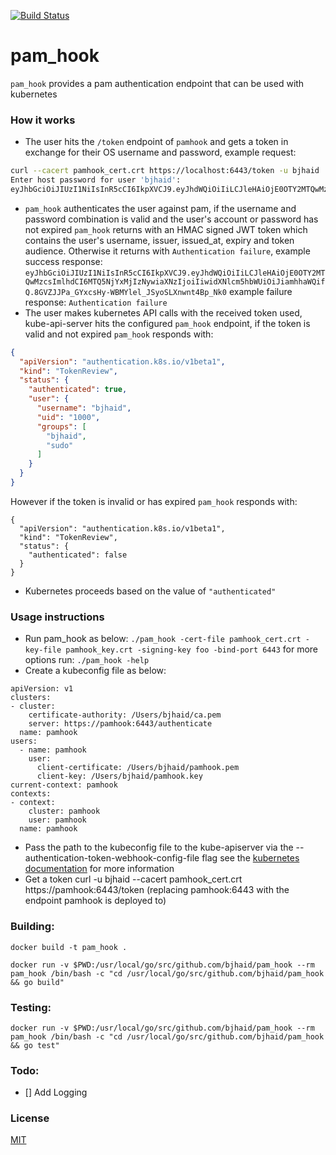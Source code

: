 [![Build Status](https://api.travis-ci.org/bjhaid/pam_hook.svg?branch=master)](https://travis-ci.org/bjhaid/pam_hook)

# pam_hook
`pam_hook` provides a pam authentication endpoint that can be used with kubernetes

### How it works

- The user hits the `/token` endpoint of `pamhook` and gets a token in exchange for their
OS username and password, example request:
```bash
curl --cacert pamhook_cert.crt https://localhost:6443/token -u bjhaid
Enter host password for user 'bjhaid':
eyJhbGciOiJIUzI1NiIsInR5cCI6IkpXVCJ9.eyJhdWQiOiIiLCJleHAiOjE0OTY2MTQwMzcsImlhdCI6MTQ5NjYxMjIzNywiaXNzIjoiIiwidXNlcm5hbWUiOiJiamhhaWQifQ.8GVZJJPa_GYxcsHy-WBMYlel_JSyoSLXnwnt4Bp_Nk0
```
- `pam_hook` authenticates the user against pam, if the username and password combination
is valid and the user's account or password has not expired `pam_hook` returns with an
HMAC signed JWT token which contains the user's username, issuer, issued_at, expiry and
token audience. Otherwise it returns with `Authentication failure`, example success response:
`eyJhbGciOiJIUzI1NiIsInR5cCI6IkpXVCJ9.eyJhdWQiOiIiLCJleHAiOjE0OTY2MTQwMzcsImlhdCI6MTQ5NjYxMjIzNywiaXNzIjoiIiwidXNlcm5hbWUiOiJiamhhaWQifQ.8GVZJJPa_GYxcsHy-WBMYlel_JSyoSLXnwnt4Bp_Nk0`
example failure response:
`Authentication failure`
- The user makes kubernetes API calls with the received token used, kube-api-server hits
the configured `pam_hook` endpoint, if the token is valid and not expired `pam_hook`
responds with:
```json
{
  "apiVersion": "authentication.k8s.io/v1beta1",
  "kind": "TokenReview",
  "status": {
    "authenticated": true,
    "user": {
      "username": "bjhaid",
      "uid": "1000",
      "groups": [
        "bjhaid",
        "sudo"
      ]
    }
  }
}
```
However if the token is invalid or has expired `pam_hook` responds with:
```
{
  "apiVersion": "authentication.k8s.io/v1beta1",
  "kind": "TokenReview",
  "status": {
    "authenticated": false
  }
}
```
- Kubernetes proceeds based on the value of `"authenticated"`

### Usage instructions
- Run pam_hook as below:
`./pam_hook -cert-file pamhook_cert.crt -key-file pamhook_key.crt -signing-key foo -bind-port 6443`
for more options run: `./pam_hook -help`
- Create a kubeconfig file as below:
```
apiVersion: v1
clusters:
- cluster:
    certificate-authority: /Users/bjhaid/ca.pem
    server: https://pamhook:6443/authenticate
  name: pamhook
users:
  - name: pamhook
    user:
      client-certificate: /Users/bjhaid/pamhook.pem
      client-key: /Users/bjhaid/pamhook.key
current-context: pamhook
contexts:
- context:
    cluster: pamhook
    user: pamhook
  name: pamhook
```
- Pass the path to the kubeconfig file to the kube-apiserver via the
--authentication-token-webhook-config-file flag see the
[kubernetes documentation](https://kubernetes.io/docs/admin/authentication/#webhook-token-authentication)
for more information
- Get a token curl -u bjhaid --cacert pamhook_cert.crt https://pamhook:6443/token (replacing pamhook:6443 with the
endpoint pamhook is deployed to)

### Building:

`docker build -t pam_hook .`

`docker run -v $PWD:/usr/local/go/src/github.com/bjhaid/pam_hook --rm pam_hook /bin/bash -c "cd /usr/local/go/src/github.com/bjhaid/pam_hook && go build"`

### Testing:

`docker run -v $PWD:/usr/local/go/src/github.com/bjhaid/pam_hook --rm pam_hook /bin/bash -c "cd /usr/local/go/src/github.com/bjhaid/pam_hook && go test"`

### Todo:
- [] Add Logging

### License

[MIT](LICENSE)
